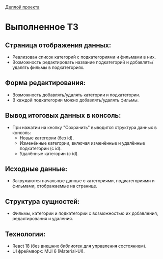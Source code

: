 [Деплой проекта](https://cinema-dashboard.netlify.app/categories)

# Выполненное ТЗ

## Страница отображения данных:

- Реализован список категорий с подкатегориями и фильмами в них.
- Возможность редактировать название подкатегорий и добавлять/удалять фильмы в подкатегориях.

## Форма редактирования:

- Возможность добавлять/удалять категории и подкатегории.
- В каждой подкатегории можно добавлять/удалять фильмы.

## Вывод итоговых данных в консоль:

- При нажатии на кнопку "Сохранить" выводится структура данных в консоль:
  - Новые категории (без id).
  - Изменённые категории, включая изменённые и удалённые подкатегории (с id).
  - Удалённые категории (с id).

## Исходные данные:

- Загружаются начальные данные с категориями, подкатегориями и фильмами, отображаемые на странице.

## Структура сущностей:

- Фильмы, категории и подкатегории с возможностью их добавления, редактирования и удаления.

## Технологии:

- React 18 (без внешних библиотек для управления состоянием).
- UI фреймворк: MUI 6 (Material-UI).
